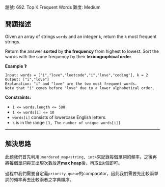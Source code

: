 題號: 692. Top K Frequent Words
難度: Medium

## 問題描述

Given an array of strings `words` and an integer `k`, return the `k` most frequent strings.

Return the answer **sorted** by **the frequency** from highest to lowest. Sort the words with the same frequency by their **lexicographical order**.
 

**Example 1:**
```
Input: words = ["i","love","leetcode","i","love","coding"], k = 2
Output: ["i","love"]
Explanation: "i" and "love" are the two most frequent words.
Note that "i" comes before "love" due to a lower alphabetical order.
```


**Constraints:**

- `1 <= words.length <= 500`
- `1 <= words[i] <= 10`
- `words[i]` consists of lowercase English letters.
- `k` is in the range `[1, The number of unique words[i]]`

---
## 解決思路

此題我們首先利用`unordered_map<string, int>`來記錄每個單詞的頻率，之後再將每個單詞與其出現次數放進**max heap**後，再取出`k`個即可。

過程中我們需要自定義`priority_queue`的comparator，因此我們需要先比較兩單詞的頻率再去比較兩者之字典順序。